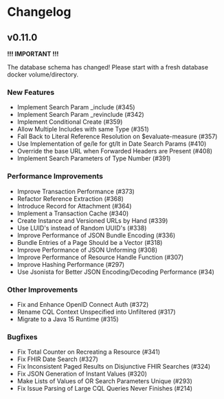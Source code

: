 # Changelog

## v0.11.0

**!!! IMPORTANT !!!**

The database schema has changed! Please start with a fresh database docker volume/directory.

### New Features

* Implement Search Param _include (#345)
* Implement Search Param _revinclude (#342)
* Implement Conditional Create (#359)
* Allow Multiple Includes with same Type (#351)
* Fall Back to Literal Reference Resolution on $evaluate-measure (#357)
* Use Implementation of ge/le for gt/lt in Date Search Params (#410)
* Override the base URL when Forwarded Headers are Present (#408)
* Implement Search Parameters of Type Number (#391)

### Performance Improvements

* Improve Transaction Performance (#373)
* Refactor Reference Extraction (#368)
* Introduce Record for Attachment (#364)
* Implement a Transaction Cache (#340)
* Create Instance and Versioned URLs by Hand (#339)
* Use LUID's instead of Random UUID's (#338)
* Improve Performance of JSON Bundle Encoding (#336)
* Bundle Entries of a Page Should be a Vector (#318)
* Improve Performance of JSON Unforming (#308)
* Improve Performance of Resource Handle Function (#307)
* Improve Hashing Performance (#297)
* Use Jsonista for Better JSON Encoding/Decoding Performance (#34)

### Other Improvements

* Fix and Enhance OpenID Connect Auth (#372)
* Rename CQL Context Unspecified into Unfiltered (#317)
* Migrate to a Java 15 Runtime (#315)

### Bugfixes

* Fix Total Counter on Recreating a Resource (#341)
* Fix FHIR Date Search (#327)
* Fix Inconsistent Paged Results on Disjunctive FHIR Searches (#324)
* Fix JSON Generation of Instant Values (#320)
* Make Lists of Values of OR Search Parameters Unique (#293)
* Fix Issue Parsing of Large CQL Queries Never Finishes (#214)

